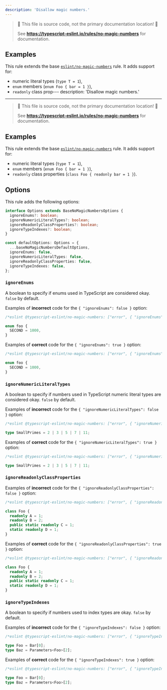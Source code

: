 ```yaml
---
description: 'Disallow magic numbers.'
---
```


> 🛑 This file is source code, not the primary documentation location! 🛑
>
> See **https://typescript-eslint.io/rules/no-magic-numbers** for documentation.

## Examples

This rule extends the base [`eslint/no-magic-numbers`](https://eslint.org/docs/rules/no-magic-numbers) rule.
It adds support for:

- numeric literal types (`type T = 1`),
- `enum` members (`enum Foo { bar = 1 }`),
- `readonly` class prop---
description: 'Disallow magic numbers.'
---

> 🛑 This file is source code, not the primary documentation location! 🛑
>
> See **https://typescript-eslint.io/rules/no-magic-numbers** for documentation.

## Examples

This rule extends the base [`eslint/no-magic-numbers`](https://eslint.org/docs/rules/no-magic-numbers) rule.
It adds support for:

- numeric literal types (`type T = 1`),
- `enum` members (`enum Foo { bar = 1 }`),
- `readonly` class properties (`class Foo { readonly bar = 1 }`).

## Options

This rule adds the following options:

```ts
interface Options extends BaseNoMagicNumbersOptions {
  ignoreEnums?: boolean;
  ignoreNumericLiteralTypes?: boolean;
  ignoreReadonlyClassProperties?: boolean;
  ignoreTypeIndexes?: boolean;
}

const defaultOptions: Options = {
  ...baseNoMagicNumbersDefaultOptions,
  ignoreEnums: false,
  ignoreNumericLiteralTypes: false,
  ignoreReadonlyClassProperties: false,
  ignoreTypeIndexes: false,
};
```

### `ignoreEnums`

A boolean to specify if enums used in TypeScript are considered okay. `false` by default.

Examples of **incorrect** code for the `{ "ignoreEnums": false }` option:

```ts
/*eslint @typescript-eslint/no-magic-numbers: ["error", { "ignoreEnums": false }]*/

enum foo {
  SECOND = 1000,
}
```

Examples of **correct** code for the `{ "ignoreEnums": true }` option:

```ts
/*eslint @typescript-eslint/no-magic-numbers: ["error", { "ignoreEnums": true }]*/

enum foo {
  SECOND = 1000,
}
```

### `ignoreNumericLiteralTypes`

A boolean to specify if numbers used in TypeScript numeric literal types are considered okay. `false` by default.

Examples of **incorrect** code for the `{ "ignoreNumericLiteralTypes": false }` option:

```ts
/*eslint @typescript-eslint/no-magic-numbers: ["error", { "ignoreNumericLiteralTypes": false }]*/

type SmallPrimes = 2 | 3 | 5 | 7 | 11;
```

Examples of **correct** code for the `{ "ignoreNumericLiteralTypes": true }` option:

```ts
/*eslint @typescript-eslint/no-magic-numbers: ["error", { "ignoreNumericLiteralTypes": true }]*/

type SmallPrimes = 2 | 3 | 5 | 7 | 11;
```

### `ignoreReadonlyClassProperties`

Examples of **incorrect** code for the `{ "ignoreReadonlyClassProperties": false }` option:

```ts
/*eslint @typescript-eslint/no-magic-numbers: ["error", { "ignoreReadonlyClassProperties": false }]*/

class Foo {
  readonly A = 1;
  readonly B = 2;
  public static readonly C = 1;
  static readonly D = 1;
}
```

Examples of **correct** code for the `{ "ignoreReadonlyClassProperties": true }` option:

```ts
/*eslint @typescript-eslint/no-magic-numbers: ["error", { "ignoreReadonlyClassProperties": true }]*/

class Foo {
  readonly A = 1;
  readonly B = 2;
  public static readonly C = 1;
  static readonly D = 1;
}
```

### `ignoreTypeIndexes`

A boolean to specify if numbers used to index types are okay. `false` by default.

Examples of **incorrect** code for the `{ "ignoreTypeIndexes": false }` option:

```ts
/*eslint @typescript-eslint/no-magic-numbers: ["error", { "ignoreTypeIndexes": false }]*/

type Foo = Bar[0];
type Baz = Parameters<Foo>[2];
```

Examples of **correct** code for the `{ "ignoreTypeIndexes": true }` option:

```ts
/*eslint @typescript-eslint/no-magic-numbers: ["error", { "ignoreTypeIndexes": true }]*/

type Foo = Bar[0];
type Baz = Parameters<Foo>[2];
```
